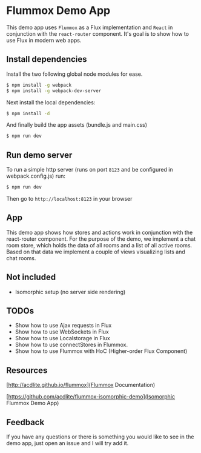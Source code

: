# Flummox Demo App

This demo app uses `Flummox` as a Flux implementation and `React` in conjunction with the `react-router` component. It's goal is to show how to use Flux in modern web apps.


## Install dependencies

Install the two following global node modules for ease.

```bash
$ npm install -g webpack
$ npm install -g webpack-dev-server
```

Next install the local dependencies:
```bash
$ npm install -d
```

And finally build the app assets (bundle.js and main.css) 

```bash
$ npm run dev
```

## Run demo server

To run a simple http server (runs on port `8123` and be configured in webpack.config.js) 
run: 

```bash
$ npm run dev
```

Then go to `http://localhost:8123` in your browser


## App

This demo app shows how stores and actions work in conjunction with the react-router component. For the
purpose of the demo, we implement a chat room store,  which holds the data of all rooms and a list of
all active rooms. Based on that data we implement a couple of views visualizing lists and chat rooms.



## Not included
* Isomorphic setup (no server side rendering)

## TODOs

* Show how to use Ajax requests in Flux
* Show how to use WebSockets in Flux
* Show how to use Localstorage in Flux
* Show how to use connectStores in Flummox.
* Show how to use Flummox with HoC (Higher-order Flux Component)


## Resources

[http://acdlite.github.io/flummox](Flummox Documentation)

[https://github.com/acdlite/flummox-isomorphic-demo](Isomorphic Flummox Demo App)


## Feedback

If you have any questions or there is something you would like to see in the demo 
app, just open an issue and I will try add it.
